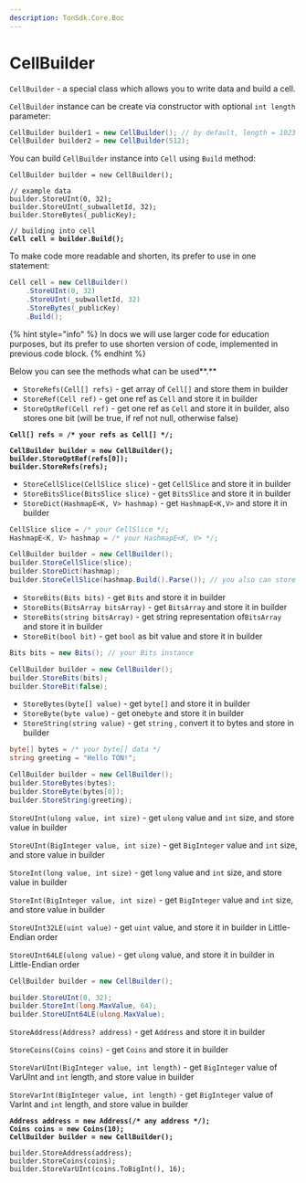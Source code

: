 ```yaml
---
description: TonSdk.Core.Boc
---
```


# CellBuilder

`CellBuilder` - a special class which allows you to write data and build a cell.



`CellBuilder` instance can be create via constructor with optional `int length` parameter:

```csharp
CellBuilder builder1 = new CellBuilder(); // by default, length = 1023
CellBuilder builder2 = new CellBuilder(512);
```



You can build `CellBuilder` instance into `Cell` using `Build` method:

<pre class="language-csharp"><code class="lang-csharp">CellBuilder builder = new CellBuilder();

// example data
builder.StoreUInt(0, 32);
builder.StoreUInt(_subwalletId, 32);
builder.StoreBytes(_publicKey);

// building into cell
<strong>Cell cell = builder.Build();
</strong></code></pre>

To make code more readable and shorten, its prefer to use in one statement:

```csharp
Cell cell = new CellBuilder()
    .StoreUInt(0, 32)
    .StoreUInt(_subwalletId, 32)
    .StoreBytes(_publicKey)
    .Build();
```

{% hint style="info" %}
In docs we will use larger code for education purposes, but its prefer to use shorten version of code, implemented in previous code block.&#x20;
{% endhint %}



Below you can see the methods what can be used**.**

* `StoreRefs(Cell[] refs)` - get array of `Cell[]` and store them in builder
* `StoreRef(Cell ref)` - get one ref as `Cell` and store it in builder
* `StoreOptRef(Cell ref)` - get one ref as `Cell` and store it in builder, also stores one bit (will be true, if ref not null, otherwise false)

<pre class="language-csharp"><code class="lang-csharp"><strong>Cell[] refs = /* your refs as Cell[] */;
</strong><strong>
</strong><strong>CellBuilder builder = new CellBuilder();
</strong><strong>builder.StoreOptRef(refs[0]);
</strong><strong>builder.StoreRefs(refs);
</strong></code></pre>



* `StoreCellSlice(CellSlice slice)` - get `CellSlice` and store it in builder
* `StoreBitsSlice(BitsSlice slice)` - get `BitsSlice` and store it in builder
* `StoreDict(HashmapE<K, V> hashmap)` - get `HashmapE<K,V>` and store it in builder

```csharp
CellSlice slice = /* your CellSlice */;
HashmapE<K, V> hashmap = /* your HashmapE<K, V> */;

CellBuilder builder = new CellBuilder();
builder.StoreCellSlice(slice);
builder.StoreDict(hashmap);
builder.StoreCellSlice(hashmap.Build().Parse()); // you also can store hashmap as slice
```



* `StoreBits(Bits bits)` - get `Bits` and store it in builder
* `StoreBits(BitsArray bitsArray)` - get `BitsArray` and store it in builder
* `StoreBits(string bitsArray)` - get string representation of`BitsArray` and store it in builder
* `StoreBit(bool bit)` - get `bool` as bit value and store it in builder

```csharp
Bits bits = new Bits(); // your Bits instance

CellBuilder builder = new CellBuilder();
builder.StoreBits(bits);
builder.StoreBit(false);
```



* `StoreBytes(byte[] value)` - get `byte[]` and store it in builder
* `StoreByte(byte value)` - get one`byte` and store it in builder
* `StoreString(string value)` - get `string` , convert it to bytes and store in builder

```csharp
byte[] bytes = /* your byte[] data */
string greeting = "Hello TON!";

CellBuilder builder = new CellBuilder();
builder.StoreBytes(bytes);
builder.StoreByte(bytes[0]);
builder.StoreString(greeting);
```



`StoreUInt(ulong value, int size)` - get `ulong` value and `int` size, and store value in builder

`StoreUInt(BigInteger value, int size)` - get `BigInteger` value and `int` size, and store value in builder

`StoreInt(long value, int size)` - get `long` value and `int` size, and store value in builder

`StoreInt(BigInteger value, int size)` - get `BigInteger` value and `int` size, and store value in builder

`StoreUInt32LE(uint value)` - get `uint` value, and store it in builder in Little-Endian order

`StoreUInt64LE(ulong value)` - get `ulong` value, and store it in builder in Little-Endian order

```csharp
CellBuilder builder = new CellBuilder();

builder.StoreUInt(0, 32);
builder.StoreInt(long.MaxValue, 64);
builder.StoreUInt64LE(ulong.MaxValue);
```



`StoreAddress(Address? address)` - get `Address`  and store it in builder

`StoreCoins(Coins coins)` - get `Coins` and store it in builder

`StoreVarUInt(BigInteger value, int length)` - get `BigInteger` value of VarUInt  and `int` length, and store value in builder

`StoreVarInt(BigInteger value, int length)` - get `BigInteger` value of VarInt and `int` length, and store value in builder

<pre class="language-csharp"><code class="lang-csharp"><strong>Address address = new Address(/* any address */);
</strong><strong>Coins coins = new Coins(10);
</strong><strong>CellBuilder builder = new CellBuilder();
</strong>
builder.StoreAddress(address);
builder.StoreCoins(coins);
builder.StoreVarUInt(coins.ToBigInt(), 16);
</code></pre>

